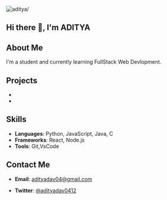 <!--- 👋 Hi, I’m @Adityadav04
- 👀 I’m interested in Full-stack Web devlopment.
- 🌱 I’m currently learning Fullstack web devlopment.
- 💞️ I’m looking to collaborate on ...
- 📫 Twitter-@adityadav0412 email-adityadav0412@gmail.com  --->

<!---
Adityadav04/Adityadav04 is a ✨ special ✨ repository because its `README.md` (this file) appears on your GitHub profile.
You can click the Preview link to take a look at your changes.
--->
 <p align="left"> <img src=https://komarev.com/ghpvc/?username=Adityadav04 alt=aditya/> </p> 

## Hi there 👋, I'm ADITYA

## About Me
I'm a student and currently learning FullStack Web Devlopment.

## Projects
-
- 

## Skills
- **Languages**: Python, JavaScript, Java, C
- **Frameworks**: React, Node.js
- **Tools**: Git,VsCode

## Contact Me
- **Email**: adityadav04@gmail.com
<!--- **LinkedIn**: [Your LinkedIn Profile](https://www.linkedin.com/in/yourprofile) --->
- **Twitter**: [@adityadav0412](https://twitter.com/adityadav0412)

